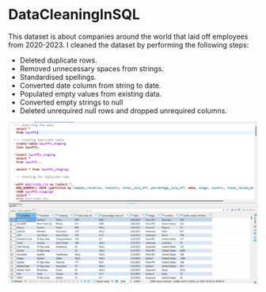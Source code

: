 # DataCleaningInSQL
This dataset is about companies around the world that laid off employees from 2020-2023. I cleaned the dataset by performing the following steps:
- Deleted duplicate rows.
- Removed unnecessary spaces from strings.
- Standardised spellings.
-	Converted date column from string to date.
-	Populated empty values from existing data.
-	Converted empty strings to null
-	Deleted unrequired null rows and dropped unrequired columns.

![](https://github.com/shipv11/DataCleaningInSQL/blob/main/Screenshot%202024-10-04%20184939.png)
